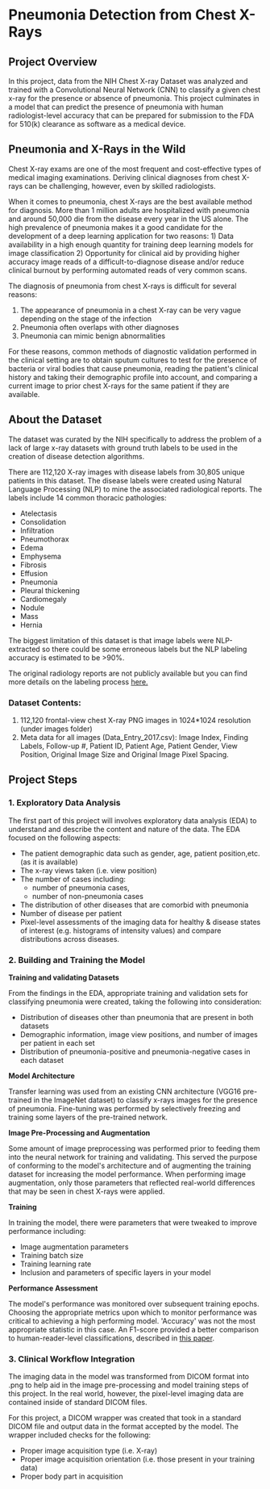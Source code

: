 # Pneumonia Detection from Chest X-Rays

## Project Overview

In this project, data from the NIH Chest X-ray Dataset was analyzed and trained with a Convolutional Neural Network (CNN) to classify a given chest x-ray for the presence or absence of pneumonia. This project culminates in a model that can predict the presence of pneumonia with human radiologist-level accuracy that can be prepared for submission to the FDA for 510(k) clearance as software as a medical device.

## Pneumonia and X-Rays in the Wild

Chest X-ray exams are one of the most frequent and cost-effective types of medical imaging examinations. Deriving clinical diagnoses from chest X-rays can be challenging, however, even by skilled radiologists. 

When it comes to pneumonia, chest X-rays are the best available method for diagnosis. More than 1 million adults are hospitalized with pneumonia and around 50,000 die from the disease every year in the US alone. The high prevalence of pneumonia makes it a good candidate for the development of a deep learning application for two reasons: 1) Data availability in a high enough quantity for training deep learning models for image classification 2) Opportunity for clinical aid by providing higher accuracy image reads of a difficult-to-diagnose disease and/or reduce clinical burnout by performing automated reads of very common scans. 

The diagnosis of pneumonia from chest X-rays is difficult for several reasons: 
1. The appearance of pneumonia in a chest X-ray can be very vague depending on the stage of the infection
2. Pneumonia often overlaps with other diagnoses
3. Pneumonia can mimic benign abnormalities

For these reasons, common methods of diagnostic validation performed in the clinical setting are to obtain sputum cultures to test for the presence of bacteria or viral bodies that cause pneumonia, reading the patient's clinical history and taking their demographic profile into account, and comparing a current image to prior chest X-rays for the same patient if they are available. 

## About the Dataset

The dataset was curated by the NIH specifically to address the problem of a lack of large x-ray datasets with ground truth labels to be used in the creation of disease detection algorithms.

There are 112,120 X-ray images with disease labels from 30,805 unique patients in this dataset.  The disease labels were created using Natural Language Processing (NLP) to mine the associated radiological reports. The labels include 14 common thoracic pathologies: 
- Atelectasis 
- Consolidation
- Infiltration
- Pneumothorax
- Edema
- Emphysema
- Fibrosis
- Effusion
- Pneumonia
- Pleural thickening
- Cardiomegaly
- Nodule
- Mass
- Hernia 

The biggest limitation of this dataset is that image labels were NLP-extracted so there could be some erroneous labels but the NLP labeling accuracy is estimated to be >90%.

The original radiology reports are not publicly available but you can find more details on the labeling process [here.](https://arxiv.org/abs/1705.02315) 


### Dataset Contents: 

1. 112,120 frontal-view chest X-ray PNG images in 1024*1024 resolution (under images folder)
2. Meta data for all images (Data_Entry_2017.csv): Image Index, Finding Labels, Follow-up #,
Patient ID, Patient Age, Patient Gender, View Position, Original Image Size and Original Image
Pixel Spacing.


## Project Steps

### 1. Exploratory Data Analysis

The first part of this project will involves exploratory data analysis (EDA) to understand and describe the content and nature of the data. The EDA focused on the following aspects:

* The patient demographic data such as gender, age, patient position,etc. (as it is available)
* The x-ray views taken (i.e. view position)
* The number of cases including: 
    * number of pneumonia cases,
    * number of non-pneumonia cases
* The distribution of other diseases that are comorbid with pneumonia
* Number of disease per patient 
* Pixel-level assessments of the imaging data for healthy & disease states of interest (e.g. histograms of intensity values) and compare distributions across diseases.

### 2. Building and Training the Model

**Training and validating Datasets**

From the findings in the EDA, appropriate training and validation sets for classifying pneumonia were created, taking the following into consideration: 

* Distribution of diseases other than pneumonia that are present in both datasets
* Demographic information, image view positions, and number of images per patient in each set
* Distribution of pneumonia-positive and pneumonia-negative cases in each dataset

**Model Architecture**

Transfer learning was used from an existing CNN architecture (VGG16 pre-trained in the ImageNet dataset) to classify x-rays images for the presence of pneumonia. Fine-tuning was performed by selectively freezing and training some layers of the pre-trained network.


**Image Pre-Processing and Augmentation** 

Some amount of image preprocessing was performed prior to feeding them into the neural network for training and validating. This served the purpose of conforming to the model's architecture and of augmenting the training dataset for increasing the model performance. When performing image augmentation, only those parameters that reflected real-world differences that may be seen in chest X-rays were applied. 

**Training** 

In training the model, there were parameters that were tweaked to improve performance including: 
* Image augmentation parameters
* Training batch size
* Training learning rate 
* Inclusion and parameters of specific layers in your model 

 **Performance Assessment**

The model's performance was monitored over subsequent training epochs. Choosing the appropriate metrics upon which to monitor performance was critical to achieving a high performing model. 'Accuracy' was not the most appropriate statistic in this case. An F1-score provided a better comparison to human-reader-level classifications, described in [this paper](https://arxiv.org/pdf/1711.05225.pdf).

### 3. Clinical Workflow Integration 

The imaging data in the model was transformed from DICOM format into .png to help aid in the image pre-processing and model training steps of this project. In the real world, however, the pixel-level imaging data are contained inside of standard DICOM files.

For this project, a DICOM wrapper was created that took in a standard DICOM file and output data in the format accepted by the model. The wrapper included checks for the following: 
* Proper image acquisition type (i.e. X-ray)
* Proper image acquisition orientation (i.e. those present in your training data)
* Proper body part in acquisition
